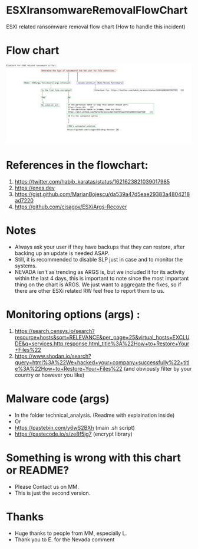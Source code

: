 # ESXIransomwareRemovalFlowChart
ESXI related ransomware removal flow chart (How to handle this incident)

# Flow chart
![alt text](ESXiFlowChart.png)

# References in the flowchart:
1) https://twitter.com/habib_karatas/status/1621623821039017985
2) https://enes.dev 
3) https://gist.github.com/MarianBojescu/da539a47d5eae29383a4804218ad7220
4) https://github.com/cisagov/ESXiArgs-Recover

# Notes
- Always ask your user if they have backups that they can restore, after backing up an update is needed ASAP. 
- Still, it is recommended to disable SLP just in case and to monitor the systems. 
- NEVADA isn't as trending as ARGS is, but we included it for its activity within the last 4 days, this is important to note since the most important thing on the chart is ARGS. We just want to aggregate the fixes, so if there are other ESXi related RW feel free to report them to us. 

# Monitoring options (args) : 
1) https://search.censys.io/search?resource=hosts&sort=RELEVANCE&per_page=25&virtual_hosts=EXCLUDE&q=services.http.response.html_title%3A%22How+to+Restore+Your+Files%22
2) https://www.shodan.io/search?query=html%3A%22We+hacked+your+company+successfully%22+title%3A%22How+to+Restore+Your+Files%22
(and obviously filter by your country or however you like)

# Malware code (args)
- In the folder technical_analysis. (Readme with explaination inside)
- Or
- https://pastebin.com/y6wS2BXh (main .sh script)
- https://pastecode.io/s/ze8f5jg7 (encrypt library)

# Something is wrong with this chart or README?
- Please Contact us on MM. 
- This is just the second version. 

# Thanks
- Huge thanks to people from MM, especially L. 
- Thank you to E. for the Nevada comment 




